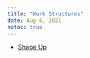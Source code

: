 ```yaml
---
title: "Work Structures"
date: Aug 6, 2021
notoc: true
---
```


- [Shape Up](notes/skills/hr/work-structures/shape-up.md)